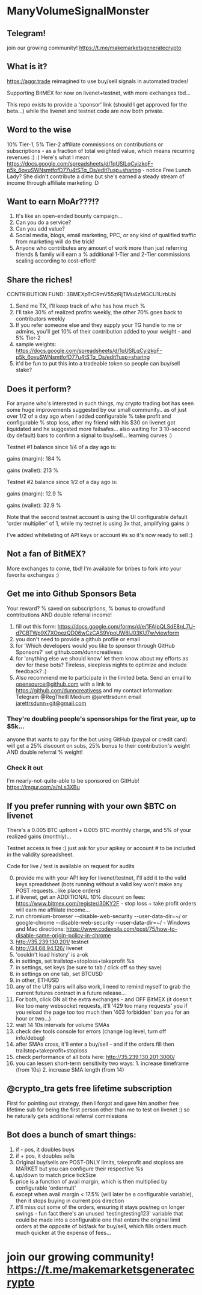 # ManyVolumeSignalMonster

## Telegram!

join our growing community! https://t.me/makemarketsgeneratecrypto

## What is it?

https://aggr.trade reimagined to use buy/sell signals in automated trades!


Supporting BitMEX for now on livenet+testnet, with more exchanges tbd...


This repo exists to provide a 'sponsor' link (should I get approved for the beta...) while the livenet and testnet code are now both private.


## Word to the wise


10% Tier-1, 5% Tier-2 affiliate commissions on contributions or subscriptions - as a fraction of total weighted value, which means recurring revenues :) :) Here's what I mean: https://docs.google.com/spreadsheets/d/1qUSILqCyizkqF-p5k_6ovuSWNsmtfofD77u4tSTq_Ds/edit?usp=sharing - notice Free Lunch Lady? She didn't contribute a dime but she's earned a steady stream of income through affiliate marketing :D


## Want to earn MoAr???!?


1. It's like an open-ended bounty campaign...
2. Can you do a service?
3. Can you add value?
4. Social media, blogs, email marketing, PPC, or any kind of qualified traffic from marketing will do the trick!
5. Anyone who contributes any amount of work more than just referring friends & family will earn a % additional 1-Tier and 2-Tier commissions scaling according to cost-effort!


## Share the riches!

CONTRIBUTION FUND: 3BMEXpTrCRmV55ziRjTMu4zMGCU1UrbUbi

1. Send me TX, I'll keep track of who has how much %
2. I'll take 30% of realized profits weekly, the other 70% goes back to contributors weekly
3. If you refer someone else and they supply your TG handle to me or admins, you'll get 10% of their contribution added to your weight - and 5% Tier-2
4. sample weights: https://docs.google.com/spreadsheets/d/1qUSILqCyizkqF-p5k_6ovuSWNsmtfofD77u4tSTq_Ds/edit?usp=sharing
5. it'd be fun to put this into a tradeable token so people can buy/sell stake?



## Does it perform?

For anyone who's interested in such things, my crypto trading bot has seen some huge improvements suggested by our small community.. as of just over 1/2 of a day ago when I added configurable % take profit and configurable % stop loss, after my friend with his $30 on livenet got liquidated and he suggested more failsafes... also waiting for 3 10-second (by default) bars to confirm a signal to buy/sell... learning curves :)



Testnet #1 balance since 1/4 of a day ago is:



gains (margin): 184 %



gains (wallet): 213 %



Testnet #2 balance since 1/2 of a day ago is:



gains (margin): 12.9 %



gains (wallet): 32.9 %



Note that the second testnet account is using the UI configurable default 'order multiplier' of 1, while my testnet is using 3x that, amplifying gains :)



I've added whitelisting of API keys or account #s so it's now ready to sell :) 


## Not a fan of BitMEX?


More exchanges to come, tbd! I'm available for bribes to fork into your favorite exchanges :)


## Get me into Github Sponsors Beta 


Your reward? % saved on subscriptions, % bonus to crowdfund contributions AND double referral income!


1. fill out this form: https://docs.google.com/forms/d/e/1FAIpQLSdE8nL7U-d7CBTWp9X7XOoezQD06wCzCAS9VpoUW6lJ03KU7w/viewform
2. you don't need to provide a github profile or email
3. for 'Which developers would you like to sponsor through GitHub Sponsors?' set github.com/dunncreativess
4. for 'anything else we should know' let them know about my efforts as dev for these bots? Tireless, sleepless nights to optimize and include feedback? :)
5. Also recommend me to participate in the limited beta. Send an email to opensource@github.com with a link to https://github.com/dunncreativess and my contact information: Telegram @RegTheIII Medium @jarettrsdunn email jarettrsdunn+git@gmail.com


### They're doubling people's sponsorships for the first year, up to $5k... 

anyone that wants to pay for the bot using GitHub (paypal or credit card) will get a 25% discount on subs, 25% bonus to their contribution's weight AND double referral % weight!

### Check it out 

I'm nearly-not-quite-able to be sponsored on GitHub! https://imgur.com/a/nLs3XBu

## If you prefer running with your own $BTC on livenet

There's a 0.005 BTC upfront + 0.005 BTC monthly charge, and 5% of your realized gains (monthly)... 


Testnet access is free :) just ask for your apikey or account # to be included in the validity spreadsheet. 


Code for live / test is available on request for audits


0. provide me with your API key for livenet/testnet, I'll add it to the valid keys spreadsheet (bots running without a valid key won't make any POST requests...like place orders)
1. if livenet, get an ADDITIONAL 10% discount on fees: https://www.bitmex.com/register/30KY2F - stop loss + take profit orders will earn me affiliate income...
2. run chromium-browser --disable-web-security --user-data-dir=~/ or google-chrome --disable-web-security --user-data-dir=~/ - Windows and Mac directions: https://www.codevoila.com/post/75/how-to-disable-same-origin-policy-in-chrome
3. http://35.239.130.201/ testnet
4. http://34.68.94.126/ livenet
5. 'couldn't load history' is a-ok
6. in settings, set trailstop+stoploss+takeprofit %s
7. in settings, set keys (be sure to tab / click off so they save)
8. in settings on one tab, set BTCUSD
9. in other, ETHUSD
10. any of the U19 pairs will also work, I need to remind myself to grab the current futures contract in a future release...
11. For both, click ON all the extra exchanges - and OFF BitMEX (it doesn't like too many websocket requests, it'll '429 too many requests' you if you reload the page too too much then '403 forbidden' ban you for an hour or two...)
12. wait 14 10s intervals for volume SMAs
13. check dev tools console for errors (change log level, turn off info/debug)
14. after SMAs cross, it'll enter a buy/sell - and if the orders fill then trailstop+takeprofit+stoploss
15. check performance of all bots here: http://35.239.130.201:3000/
16. you can lessen short-term sensitivity two ways: 1. increase timeframe (from 10s) 2. increase SMA length (from 14)

## @crypto_tra gets free lifetime subscription 

First for pointing out strategy, then I forgot and gave him another free lifetime sub for being the first person other than me to test on livenet :) so he naturally gets additional referral commissions

## Bot does a bunch of smart things:

1. if - pos, it doubles buys
2. if + pos, it doubles sells
3. Original buy/sells are POST-ONLY limits, takeprofit and stoploss are MARKET but you can configure their respective %s
4. up/down to match price tickSize
5. price is a function of avail margin, which is then multiplied by configurable 'ordermult'
6. except when avail margin < 17.5% (will later be a configurable variable), then it stops buying in current pos direction
7. it'll miss out some of the orders, ensuring it stays pos/neg on longer swings - fun fact there's an unused 'testingtesting123' variable that could be made into a configurable one that enters the original limit orders at the opposite of bid/ask for buy/sell, which fills orders much much quicker at the expense of fees...

# join our growing community! https://t.me/makemarketsgeneratecrypto